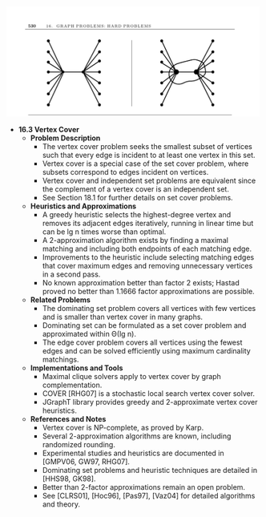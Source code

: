 ![ADM-ch16-graphs-vertex-cover](ADM-ch16-graphs-vertex-cover.best.png)

- **16.3 Vertex Cover**
  - **Problem Description**
    - The vertex cover problem seeks the smallest subset of vertices such that every edge is incident to at least one vertex in this set.
    - Vertex cover is a special case of the set cover problem, where subsets correspond to edges incident on vertices.
    - Vertex cover and independent set problems are equivalent since the complement of a vertex cover is an independent set.
    - See Section 18.1 for further details on set cover problems.
  - **Heuristics and Approximations**
    - A greedy heuristic selects the highest-degree vertex and removes its adjacent edges iteratively, running in linear time but can be lg n times worse than optimal.
    - A 2-approximation algorithm exists by finding a maximal matching and including both endpoints of each matching edge.
    - Improvements to the heuristic include selecting matching edges that cover maximum edges and removing unnecessary vertices in a second pass.
    - No known approximation better than factor 2 exists; Hastad proved no better than 1.1666 factor approximations are possible.
  - **Related Problems**
    - The dominating set problem covers all vertices with few vertices and is smaller than vertex cover in many graphs.
    - Dominating set can be formulated as a set cover problem and approximated within Θ(lg n).
    - The edge cover problem covers all vertices using the fewest edges and can be solved efficiently using maximum cardinality matchings.
  - **Implementations and Tools**
    - Maximal clique solvers apply to vertex cover by graph complementation.
    - COVER [RHG07] is a stochastic local search vertex cover solver.
    - JGraphT library provides greedy and 2-approximate vertex cover heuristics.
  - **References and Notes**
    - Vertex cover is NP-complete, as proved by Karp.
    - Several 2-approximation algorithms are known, including randomized rounding.
    - Experimental studies and heuristics are documented in [GMPV06, GW97, RHG07].
    - Dominating set problems and heuristic techniques are detailed in [HHS98, GK98].
    - Better than 2-factor approximations remain an open problem.
    - See [CLRS01], [Hoc96], [Pas97], [Vaz04] for detailed algorithms and theory.
